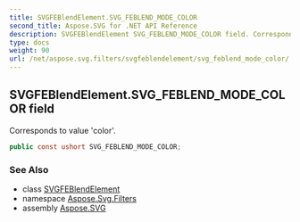 ```yaml
---
title: SVGFEBlendElement.SVG_FEBLEND_MODE_COLOR
second_title: Aspose.SVG for .NET API Reference
description: SVGFEBlendElement SVG_FEBLEND_MODE_COLOR field. Corresponds to value color
type: docs
weight: 90
url: /net/aspose.svg.filters/svgfeblendelement/svg_feblend_mode_color/
---
```

## SVGFEBlendElement.SVG_FEBLEND_MODE_COLOR field

Corresponds to value 'color'.

```csharp
public const ushort SVG_FEBLEND_MODE_COLOR;
```

### See Also

* class [SVGFEBlendElement](../)
* namespace [Aspose.Svg.Filters](../../../aspose.svg.filters/)
* assembly [Aspose.SVG](../../../)
